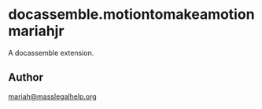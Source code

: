 # docassemble.motiontomakeamotionmariahjr

A docassemble extension.

## Author

mariah@masslegalhelp.org

